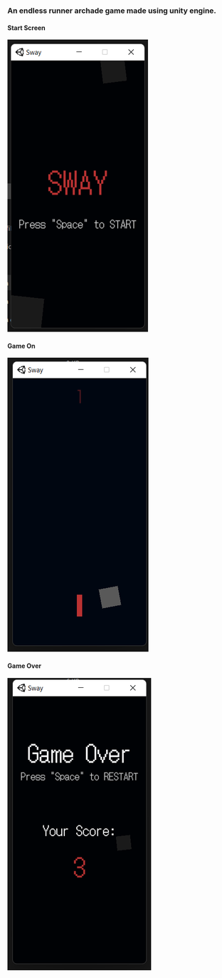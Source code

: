 ### An endless runner archade game made using unity engine.


#### Start Screen
![StartScreen](screenshots/StartScreen.png)

#### Game On
![GameOn](screenshots/GameOn.png)

#### Game Over
![GameOver](screenshots/GameOver.png)



